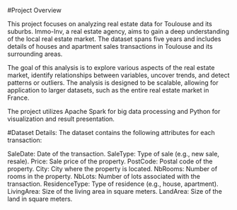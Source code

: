 #Project Overview

This project focuses on analyzing real estate data for Toulouse and its suburbs. Immo-Inv, a real estate agency, aims to gain a deep understanding of the local real estate market. The dataset spans five years and includes details of houses and apartment sales transactions in Toulouse and its surrounding areas.

The goal of this analysis is to explore various aspects of the real estate market, identify relationships between variables, uncover trends, and detect patterns or outliers. The analysis is designed to be scalable, allowing for application to larger datasets, such as the entire real estate market in France.

The project utilizes Apache Spark for big data processing and Python for visualization and result presentation.

#Dataset Details:
The dataset contains the following attributes for each transaction:

SaleDate: Date of the transaction.
SaleType: Type of sale (e.g., new sale, resale).
Price: Sale price of the property.
PostCode: Postal code of the property.
City: City where the property is located.
NbRooms: Number of rooms in the property.
NbLots: Number of lots associated with the transaction.
ResidenceType: Type of residence (e.g., house, apartment).
LivingArea: Size of the living area in square meters.
LandArea: Size of the land in square meters.
